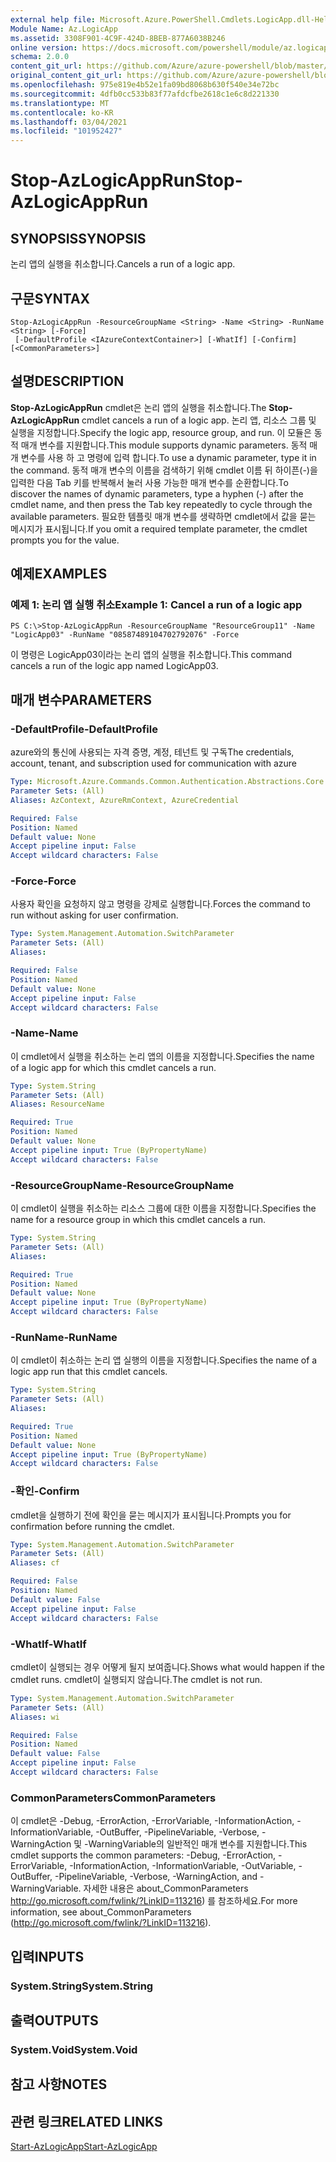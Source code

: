```yaml
---
external help file: Microsoft.Azure.PowerShell.Cmdlets.LogicApp.dll-Help.xml
Module Name: Az.LogicApp
ms.assetid: 3308F901-4C9F-424D-8BEB-877A6038B246
online version: https://docs.microsoft.com/powershell/module/az.logicapp/stop-azlogicapprun
schema: 2.0.0
content_git_url: https://github.com/Azure/azure-powershell/blob/master/src/LogicApp/LogicApp/help/Stop-AzLogicAppRun.md
original_content_git_url: https://github.com/Azure/azure-powershell/blob/master/src/LogicApp/LogicApp/help/Stop-AzLogicAppRun.md
ms.openlocfilehash: 975e819e4b52e1fa09bd8068b630f540e34e72bc
ms.sourcegitcommit: 4dfb0cc533b83f77afdcfbe2618c1e6c8d221330
ms.translationtype: MT
ms.contentlocale: ko-KR
ms.lasthandoff: 03/04/2021
ms.locfileid: "101952427"
---
```

# <span data-ttu-id="eddc4-101">Stop-AzLogicAppRun</span><span class="sxs-lookup"><span data-stu-id="eddc4-101">Stop-AzLogicAppRun</span></span>

## <span data-ttu-id="eddc4-102">SYNOPSIS</span><span class="sxs-lookup"><span data-stu-id="eddc4-102">SYNOPSIS</span></span>
<span data-ttu-id="eddc4-103">논리 앱의 실행을 취소합니다.</span><span class="sxs-lookup"><span data-stu-id="eddc4-103">Cancels a run of a logic app.</span></span>

## <span data-ttu-id="eddc4-104">구문</span><span class="sxs-lookup"><span data-stu-id="eddc4-104">SYNTAX</span></span>

```
Stop-AzLogicAppRun -ResourceGroupName <String> -Name <String> -RunName <String> [-Force]
 [-DefaultProfile <IAzureContextContainer>] [-WhatIf] [-Confirm] [<CommonParameters>]
```

## <span data-ttu-id="eddc4-105">설명</span><span class="sxs-lookup"><span data-stu-id="eddc4-105">DESCRIPTION</span></span>
<span data-ttu-id="eddc4-106">**Stop-AzLogicAppRun** cmdlet은 논리 앱의 실행을 취소합니다.</span><span class="sxs-lookup"><span data-stu-id="eddc4-106">The **Stop-AzLogicAppRun** cmdlet cancels a run of a logic app.</span></span>
<span data-ttu-id="eddc4-107">논리 앱, 리소스 그룹 및 실행을 지정합니다.</span><span class="sxs-lookup"><span data-stu-id="eddc4-107">Specify the logic app, resource group, and run.</span></span>
<span data-ttu-id="eddc4-108">이 모듈은 동적 매개 변수를 지원합니다.</span><span class="sxs-lookup"><span data-stu-id="eddc4-108">This module supports dynamic parameters.</span></span>
<span data-ttu-id="eddc4-109">동적 매개 변수를 사용 하 고 명령에 입력 합니다.</span><span class="sxs-lookup"><span data-stu-id="eddc4-109">To use a dynamic parameter, type it in the command.</span></span>
<span data-ttu-id="eddc4-110">동적 매개 변수의 이름을 검색하기 위해 cmdlet 이름 뒤 하이픈(-)을 입력한 다음 Tab 키를 반복해서 눌러 사용 가능한 매개 변수를 순환합니다.</span><span class="sxs-lookup"><span data-stu-id="eddc4-110">To discover the names of dynamic parameters, type a hyphen (-) after the cmdlet name, and then press the Tab key repeatedly to cycle through the available parameters.</span></span>
<span data-ttu-id="eddc4-111">필요한 템플릿 매개 변수를 생략하면 cmdlet에서 값을 묻는 메시지가 표시됩니다.</span><span class="sxs-lookup"><span data-stu-id="eddc4-111">If you omit a required template parameter, the cmdlet prompts you for the value.</span></span>

## <span data-ttu-id="eddc4-112">예제</span><span class="sxs-lookup"><span data-stu-id="eddc4-112">EXAMPLES</span></span>

### <span data-ttu-id="eddc4-113">예제 1: 논리 앱 실행 취소</span><span class="sxs-lookup"><span data-stu-id="eddc4-113">Example 1: Cancel a run of a logic app</span></span>
```
PS C:\>Stop-AzLogicAppRun -ResourceGroupName "ResourceGroup11" -Name "LogicApp03" -RunName "08587489104702792076" -Force
```

<span data-ttu-id="eddc4-114">이 명령은 LogicApp03이라는 논리 앱의 실행을 취소합니다.</span><span class="sxs-lookup"><span data-stu-id="eddc4-114">This command cancels a run of the logic app named LogicApp03.</span></span>

## <span data-ttu-id="eddc4-115">매개 변수</span><span class="sxs-lookup"><span data-stu-id="eddc4-115">PARAMETERS</span></span>

### <span data-ttu-id="eddc4-116">-DefaultProfile</span><span class="sxs-lookup"><span data-stu-id="eddc4-116">-DefaultProfile</span></span>
<span data-ttu-id="eddc4-117">azure와의 통신에 사용되는 자격 증명, 계정, 테넌트 및 구독</span><span class="sxs-lookup"><span data-stu-id="eddc4-117">The credentials, account, tenant, and subscription used for communication with azure</span></span>

```yaml
Type: Microsoft.Azure.Commands.Common.Authentication.Abstractions.Core.IAzureContextContainer
Parameter Sets: (All)
Aliases: AzContext, AzureRmContext, AzureCredential

Required: False
Position: Named
Default value: None
Accept pipeline input: False
Accept wildcard characters: False
```

### <span data-ttu-id="eddc4-118">-Force</span><span class="sxs-lookup"><span data-stu-id="eddc4-118">-Force</span></span>
<span data-ttu-id="eddc4-119">사용자 확인을 요청하지 않고 명령을 강제로 실행합니다.</span><span class="sxs-lookup"><span data-stu-id="eddc4-119">Forces the command to run without asking for user confirmation.</span></span>

```yaml
Type: System.Management.Automation.SwitchParameter
Parameter Sets: (All)
Aliases:

Required: False
Position: Named
Default value: None
Accept pipeline input: False
Accept wildcard characters: False
```

### <span data-ttu-id="eddc4-120">-Name</span><span class="sxs-lookup"><span data-stu-id="eddc4-120">-Name</span></span>
<span data-ttu-id="eddc4-121">이 cmdlet에서 실행을 취소하는 논리 앱의 이름을 지정합니다.</span><span class="sxs-lookup"><span data-stu-id="eddc4-121">Specifies the name of a logic app for which this cmdlet cancels a run.</span></span>

```yaml
Type: System.String
Parameter Sets: (All)
Aliases: ResourceName

Required: True
Position: Named
Default value: None
Accept pipeline input: True (ByPropertyName)
Accept wildcard characters: False
```

### <span data-ttu-id="eddc4-122">-ResourceGroupName</span><span class="sxs-lookup"><span data-stu-id="eddc4-122">-ResourceGroupName</span></span>
<span data-ttu-id="eddc4-123">이 cmdlet이 실행을 취소하는 리소스 그룹에 대한 이름을 지정합니다.</span><span class="sxs-lookup"><span data-stu-id="eddc4-123">Specifies the name for a resource group in which this cmdlet cancels a run.</span></span>

```yaml
Type: System.String
Parameter Sets: (All)
Aliases:

Required: True
Position: Named
Default value: None
Accept pipeline input: True (ByPropertyName)
Accept wildcard characters: False
```

### <span data-ttu-id="eddc4-124">-RunName</span><span class="sxs-lookup"><span data-stu-id="eddc4-124">-RunName</span></span>
<span data-ttu-id="eddc4-125">이 cmdlet이 취소하는 논리 앱 실행의 이름을 지정합니다.</span><span class="sxs-lookup"><span data-stu-id="eddc4-125">Specifies the name of a logic app run that this cmdlet cancels.</span></span>

```yaml
Type: System.String
Parameter Sets: (All)
Aliases:

Required: True
Position: Named
Default value: None
Accept pipeline input: True (ByPropertyName)
Accept wildcard characters: False
```

### <span data-ttu-id="eddc4-126">-확인</span><span class="sxs-lookup"><span data-stu-id="eddc4-126">-Confirm</span></span>
<span data-ttu-id="eddc4-127">cmdlet을 실행하기 전에 확인을 묻는 메시지가 표시됩니다.</span><span class="sxs-lookup"><span data-stu-id="eddc4-127">Prompts you for confirmation before running the cmdlet.</span></span>

```yaml
Type: System.Management.Automation.SwitchParameter
Parameter Sets: (All)
Aliases: cf

Required: False
Position: Named
Default value: False
Accept pipeline input: False
Accept wildcard characters: False
```

### <span data-ttu-id="eddc4-128">-WhatIf</span><span class="sxs-lookup"><span data-stu-id="eddc4-128">-WhatIf</span></span>
<span data-ttu-id="eddc4-129">cmdlet이 실행되는 경우 어떻게 될지 보여줍니다.</span><span class="sxs-lookup"><span data-stu-id="eddc4-129">Shows what would happen if the cmdlet runs.</span></span>
<span data-ttu-id="eddc4-130">cmdlet이 실행되지 않습니다.</span><span class="sxs-lookup"><span data-stu-id="eddc4-130">The cmdlet is not run.</span></span>

```yaml
Type: System.Management.Automation.SwitchParameter
Parameter Sets: (All)
Aliases: wi

Required: False
Position: Named
Default value: False
Accept pipeline input: False
Accept wildcard characters: False
```

### <span data-ttu-id="eddc4-131">CommonParameters</span><span class="sxs-lookup"><span data-stu-id="eddc4-131">CommonParameters</span></span>
<span data-ttu-id="eddc4-132">이 cmdlet은 -Debug, -ErrorAction, -ErrorVariable, -InformationAction, -InformationVariable, -OutBuffer, -PipelineVariable, -Verbose, -WarningAction 및 -WarningVariable의 일반적인 매개 변수를 지원합니다.</span><span class="sxs-lookup"><span data-stu-id="eddc4-132">This cmdlet supports the common parameters: -Debug, -ErrorAction, -ErrorVariable, -InformationAction, -InformationVariable, -OutVariable, -OutBuffer, -PipelineVariable, -Verbose, -WarningAction, and -WarningVariable.</span></span> <span data-ttu-id="eddc4-133">자세한 내용은 about_CommonParameters http://go.microsoft.com/fwlink/?LinkID=113216) 를 참조하세요.</span><span class="sxs-lookup"><span data-stu-id="eddc4-133">For more information, see about_CommonParameters (http://go.microsoft.com/fwlink/?LinkID=113216).</span></span>

## <span data-ttu-id="eddc4-134">입력</span><span class="sxs-lookup"><span data-stu-id="eddc4-134">INPUTS</span></span>

### <span data-ttu-id="eddc4-135">System.String</span><span class="sxs-lookup"><span data-stu-id="eddc4-135">System.String</span></span>

## <span data-ttu-id="eddc4-136">출력</span><span class="sxs-lookup"><span data-stu-id="eddc4-136">OUTPUTS</span></span>

### <span data-ttu-id="eddc4-137">System.Void</span><span class="sxs-lookup"><span data-stu-id="eddc4-137">System.Void</span></span>

## <span data-ttu-id="eddc4-138">참고 사항</span><span class="sxs-lookup"><span data-stu-id="eddc4-138">NOTES</span></span>

## <span data-ttu-id="eddc4-139">관련 링크</span><span class="sxs-lookup"><span data-stu-id="eddc4-139">RELATED LINKS</span></span>

[<span data-ttu-id="eddc4-140">Start-AzLogicApp</span><span class="sxs-lookup"><span data-stu-id="eddc4-140">Start-AzLogicApp</span></span>](./Start-AzLogicApp.md)


